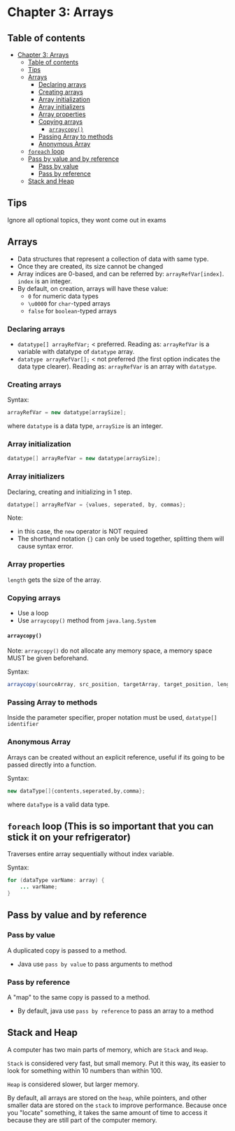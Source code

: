 # Chapter 3: Arrays

## Table of contents

- [Chapter 3: Arrays](#Chapter-3-Arrays)
  - [Table of contents](#Table-of-contents)
  - [Tips](#Tips)
  - [Arrays](#Arrays)
    - [Declaring arrays](#Declaring-arrays)
    - [Creating arrays](#Creating-arrays)
    - [Array initialization](#Array-initialization)
    - [Array initializers](#Array-initializers)
    - [Array properties](#Array-properties)
    - [Copying arrays](#Copying-arrays)
      - [`arraycopy()`](#arraycopy)
    - [Passing Array to methods](#Passing-Array-to-methods)
    - [Anonymous Array](#Anonymous-Array)
  - [`foreach` loop](#foreach-loop)
  - [Pass by value and by reference](#Pass-by-value-and-by-reference)
    - [Pass by value](#Pass-by-value)
    - [Pass by reference](#Pass-by-reference)
  - [Stack and Heap](#Stack-and-Heap)

## Tips

Ignore all optional topics, they wont come out in exams

## Arrays

- Data structures that represent a collection of data with same type.
- Once they are created, its size cannot be changed
- Array indices are 0-based, and can be referred by: `arrayRefVar[index]`. `index` is an integer.
- By default, on creation, arrays will have these value:
  - `0` for numeric data types
  - `\u0000` for `char`-typed arrays
  - `false` for `boolean`-typed arrays

### Declaring arrays

- `datatype[] arrayRefVar;` < preferred. Reading as: `arrayRefVar` is a variable with datatype of `datatype` array.
- `datatype arrayRefVar[];` < not preferred (the first option indicates the data type clearer). Reading as: `arrayRefVar` is an array with `datatype`.

### Creating arrays

Syntax:

```java
arrayRefVar = new datatype[arraySize];
```

where `datatype` is a data type, `arraySize` is an integer.

### Array initialization

```java
datatype[] arrayRefVar = new datatype[arraySize];
```

### Array initializers

Declaring, creating and initializing in 1 step.

```java
datatype[] arrayRefVar = {values, seperated, by, commas};
```

Note: 
- in this case, the `new` operator is NOT required
- The shorthand notation `{}` can only be used together, splitting them will cause syntax error.

### Array properties

`length` gets the size of the array.

### Copying arrays

- Use a loop
- Use `arraycopy()` method from `java.lang.System`

#### `arraycopy()`

Note: `arraycopy()` do not allocate any memory space, a memory space MUST be given beforehand.

Syntax:

```java
arraycopy(sourceArray, src_position, targetArray, target_position, length);
```

### Passing Array to methods

Inside the parameter specifier, proper notation must be used, `datatype[] identifier`

### Anonymous Array

Arrays can be created without an explicit reference, useful if its going to be passed directly into a function.

Syntax:

```java
new dataType[]{contents,seperated,by,comma};
```

where `dataType` is a valid data type.

## `foreach` loop (This is so important that you can stick it on your refrigerator)

Traverses entire array sequentially without index variable.

Syntax:

```java
for (dataType varName: array) {
    ... varName;
}
```

## Pass by value and by reference

### Pass by value

A duplicated copy is passed to a method.

- Java use `pass by value` to pass arguments to method

### Pass by reference

A "map" to the same copy is passed to a method.

- By default, java use `pass by reference` to pass an array to a method

## Stack and Heap

A computer has two main parts of memory, which are `Stack` and `Heap`.

`Stack` is considered very fast, but small memory. Put it this way, its easier to look for something within 10 numbers than within 100.

`Heap` is considered slower, but larger memory.

By default, all arrays are stored on the `heap`, while pointers, and other smaller data are stored on the `stack` to improve performance. Because once you "locate" something, it takes the same amount of time to access it because they are still part of the computer memory.

